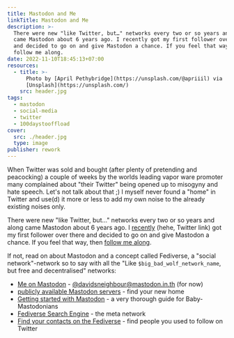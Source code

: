 ```yaml
---
title: Mastodon and Me
linkTitle: Mastodon and Me
description: >-
  There were new "like Twitter, but…" networks every two or so years and along
  came Mastodon about 6 years ago. I recently got my first follower over there
  and decided to go on and give Mastodon a chance. If you feel that way, then
  follow me along.
date: 2022-11-10T18:45:13+07:00
resources:
  - title: >-
      Photo by [April Pethybridge](https://unsplash.com/@apriiil) via
      [Unsplash](https://unsplash.com/)
    src: header.jpg
tags:
  - mastodon
  - social-media
  - twitter
  - 100daystooffload
cover:
  src: ./header.jpg
  type: image
publisher: rework
---
```


When Twitter was sold and bought (after plenty of pretending and peacocking) a couple of weeks by the worlds leading vapor ware promoter many complained about "their Twitter" being opened up to misogyny and hate speech. Let's not talk about that ;) I myself never found a "home" in Twitter and use(d) it more or less to add my own noise to the already existing noises only.

There were new "like Twitter, but…" networks every two or so years and along came Mastodon about 6 years ago. I [recently](https://twitter.com/davidsneighbour/status/1586016108477222912) (hehe, Twitter link) got my first follower over there and decided to go on and give Mastodon a chance. If you feel that way, then [follow me along](https://mastodon.in.th/@davidsneighbour).

If not, read on about Mastodon and a concept called Fediverse, a "social network"-network so to say with all the "Like `$big_bad_wolf_network_name`, but free and decentralised" networks:

*   [Me on Mastodon](https://mastodon.in.th/@davidsneighbour) - [@davidsneighbour@mastodon.in.th](https://mastodon.in.th/@davidsneighbour) (for now)
*   [publicly available Mastodon servers](https://joinmastodon.org/servers) - find your new home
*   [Getting started with Mastodon](https://2ality.com/2022/10/mastodon-getting-started.html) - a very thorough guide for Baby-Mastodonians
*   [Fediverse Search Engine](https://fediverse.info/explore/people) - the meta network
*   [Find your contacts on the Fediverse](https://fedifinder.glitch.me/) - find people you used to follow on Twitter
